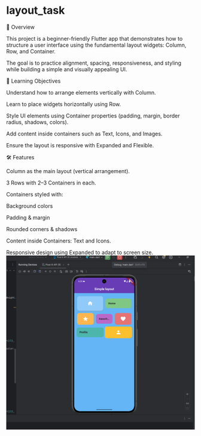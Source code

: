 # layout_task

📌 Overview

This project is a beginner-friendly Flutter app that demonstrates how to structure a user interface using the fundamental layout widgets: Column, Row, and Container.

The goal is to practice alignment, spacing, responsiveness, and styling while building a simple and visually appealing UI.

🎯 Learning Objectives

Understand how to arrange elements vertically with Column.

Learn to place widgets horizontally using Row.

Style UI elements using Container properties (padding, margin, border radius, shadows, colors).

Add content inside containers such as Text, Icons, and Images.

Ensure the layout is responsive with Expanded and Flexible.

🛠 Features

Column as the main layout (vertical arrangement).

3 Rows with 2–3 Containers in each.

Containers styled with:

Background colors

Padding & margin

Rounded corners & shadows

Content inside Containers: Text and Icons.

Responsive design using Expanded to adapt to screen size.
![Screenshot](assets/screenshot.png)

